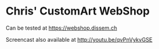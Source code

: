 Chris' CustomArt WebShop
========================

Can be tested at https://webshop.dissem.ch

Screencast also available at http://youtu.be/qvPnVykvGSE
